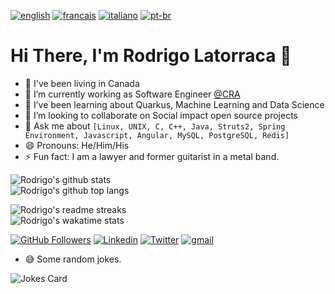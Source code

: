 [![english](https://img.shields.io/badge/Language-English-red)](https://github.com/rlatorraca/rlatorraca/blob/master/README.md)
[![francais](https://img.shields.io/badge/Language-Fran%C3%A7ais-blue)](README.fr.md)
[![italiano](https://img.shields.io/badge/Language-Italiano-navy)](README.it.md)
[![pt-br](https://img.shields.io/badge/Language-Portugu%C3%AAs-brightgreen)](https://github.com/rlatorraca/rlatorraca/blob/master/README.pt-br.md)

# Hi There, I'm Rodrigo Latorraca  👋
- :house_with_garden: I've been living in Canada
- 🔭 I’m currently working as Software Engineer [@CRA](https://www.cra-arc.gc.ca/)
- 🌱 I’ve been learning about Quarkus, Machine Learning and Data Science
- 👯 I’m looking to collaborate on Social impact open source projects
- 💬 Ask me about `[Linux, UNIX, C, C++, Java, Struts2, Spring Environment, Javascript, Angular, MySQL, PostgreSQL, Redis]` 
- 😄 Pronouns: He/Him/His
- ⚡ Fun fact: I am a lawyer and former guitarist in a metal band.


![Rodrigo's github stats](https://github-readme-stats.vercel.app/api?username=rlatorraca&theme=dracula&show_icons=true)\
![Rodrigo's github top langs](https://github-readme-stats.vercel.app/api/top-langs/?username=rlatorraca&langs_count=10&hide=jupyter%20notebook&theme=dracula)

![Rodrigo's readme streaks](https://github-readme-streak-stats.herokuapp.com/?user=rlatorraca&theme=dracula&hide_border=false)\
![Rodrigo's wakatime stats](https://github-readme-stats.vercel.app/api/wakatime?username=rlatorraca&langs_count=8&theme=dracula&layout)



[![GitHub Followers](https://img.shields.io/github/followers/rlatorraca?style=flat&labelColor=0D0D0D&logo=Github&Color=white)](https://github.com/rlatorraca)
[![Linkedin](https://img.shields.io/badge/-LinkedIn-060606?style=flat&labelColor=0D0D0D&logo=Linkedin&Color=white)](https://www.linkedin.com/in/rodrigo-ls-pires/)
[![Twitter](https://img.shields.io/badge/-Twitter-060606?style=flat&labelColor=0D0D0D&logo=Twitter&Color=white)](https://twitter.com/)
[![gmail](https://img.shields.io/badge/Gmail-D14836?style=flat&logo=Gmail&logoColor=white)](mailto:rlatorraca@gmail.com)

- :sweat_smile: Some random jokes.

![Jokes Card](https://readme-jokes.vercel.app/api)
